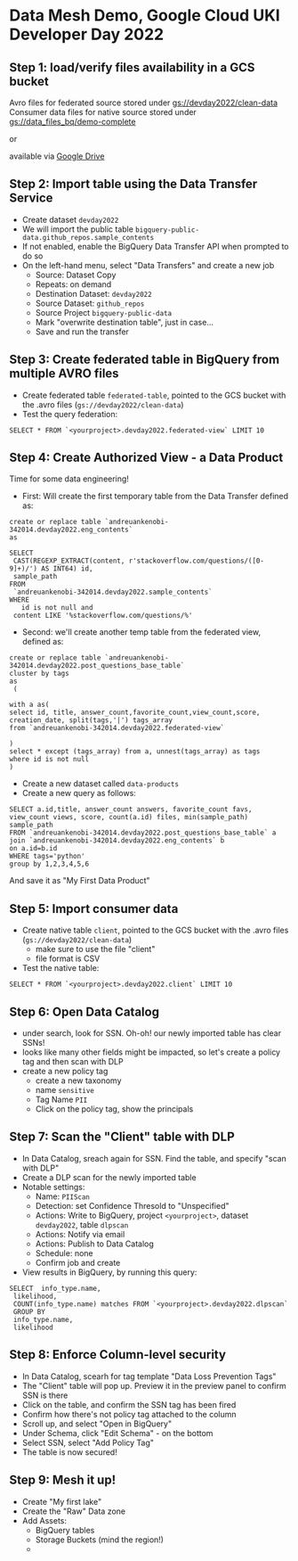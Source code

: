 # Data Mesh Demo, Google Cloud UKI Developer Day 2022

## Step 1: load/verify files availability in a GCS bucket
Avro files for federated source stored under [gs://devday2022/clean-data](gs://devday2022/clean-data)
Consumer data files for native source stored under [gs://data_files_bq/demo-complete](gs://data_files_bq/demo-complete)

or 

available via [Google Drive](https://drive.google.com/drive/folders/12jt0rnwlYqknP30ALAk9PFHbXZCRxLcE?usp=sharing)


## Step 2: Import table using the Data Transfer Service
- Create dataset `devday2022`
- We will import the public table `bigquery-public-data.github_repos.sample_contents`
- If not enabled, enable the BigQuery Data Transfer API when prompted to do so
- On the left-hand menu, select "Data Transfers" and create a new job
  - Source: Dataset Copy
  - Repeats: on demand
  - Destination Dataset: `devday2022`
  - Source Dataset: `github_repos`
  - Source Project `bigquery-public-data`
  - Mark "overwrite destination table", just in case... 
  - Save and run the transfer

## Step 3: Create federated table in BigQuery from multiple AVRO files
- Create federated table `federated-table`, pointed to the GCS bucket with the .avro files (`gs://devday2022/clean-data`)
- Test the query federation:
```
SELECT * FROM `<yourproject>.devday2022.federated-view` LIMIT 10
```

## Step 4: Create Authorized View - a Data Product
Time for some data engineering!

- First: Will create the first temporary table from the Data Transfer defined as: 
```
create or replace table `andreuankenobi-342014.devday2022.eng_contents`
as

SELECT
 CAST(REGEXP_EXTRACT(content, r'stackoverflow.com/questions/([0-9]+)/') AS INT64) id,
 sample_path
FROM
 `andreuankenobi-342014.devday2022.sample_contents`
WHERE
   id is not null and
 content LIKE '%stackoverflow.com/questions/%'
```
- Second: we'll create another temp table from the federated view, defined as: 
```
create or replace table `andreuankenobi-342014.devday2022.post_questions_base_table`
cluster by tags
as
 (

with a as(
select id, title, answer_count,favorite_count,view_count,score, creation_date, split(tags,'|') tags_array
from `andreuankenobi-342014.devday2022.federated-view`
 
)
select * except (tags_array) from a, unnest(tags_array) as tags
where id is not null
)

```
- Create a new dataset called `data-products` 
- Create a new query as follows: 
```
SELECT a.id,title, answer_count answers, favorite_count favs, view_count views, score, count(a.id) files, min(sample_path) sample_path
FROM `andreuankenobi-342014.devday2022.post_questions_base_table` a
join `andreuankenobi-342014.devday2022.eng_contents` b
on a.id=b.id
WHERE tags='python'
group by 1,2,3,4,5,6
```
And save it as "My First Data Product" 


## Step 5: Import consumer data
- Create native table `client`, pointed to the GCS bucket with the .avro files (`gs://devday2022/clean-data`)
  -  make sure to use the file "client"
  -  file format is CSV
- Test the native table:
```
SELECT * FROM `<yourproject>.devday2022.client` LIMIT 10
```

## Step 6: Open Data Catalog
- under search, look for SSN. Oh-oh! our newly imported table has clear SSNs! 
- looks like many other fields might be impacted, so let's create a policy tag and then scan with DLP
- create a new policy tag
  - create a new taxonomy
  - name `sensitive`
  - Tag Name `PII`
  - Click on the policy tag, show the principals

## Step 7: Scan the "Client" table with DLP
- In Data Catalog, sreach again for SSN. Find the table, and specify "scan with DLP" 
- Create a DLP scan for the newly imported table
- Notable settings: 
  - Name: `PIIScan`
  - Detection: set Confidence Thresold to "Unspecified"
  - Actions: Write to BigQuery, project `<yourproject>`, dataset `devday2022`, table `dlpscan`
  - Actions: Notify via email
  - Actions: Publish to Data Catalog
  - Schedule: none
  - Confirm job and create
 - View results in BigQuery, by running this query: 
```
SELECT  info_type.name,
 likelihood,
 COUNT(info_type.name) matches FROM `<yourproject>.devday2022.dlpscan` 
 GROUP BY
 info_type.name,
 likelihood
```
  
## Step 8: Enforce Column-level security
- In Data Catalog, scearh for tag template "Data Loss Prevention Tags"
- The "Client" table will pop up. Preview it in the preview panel to confirm SSN is there 
- Click on the table, and confirm the SSN tag has been fired
- Confirm how there's not policy tag attached to the column 
- Scroll up, and select "Open in BigQuery"
- Under Schema, click "Edit Schema" - on the bottom
- Select SSN, select "Add Policy Tag"
- The table is now secured! 

## Step 9: Mesh it up!
- Create "My first lake" 
- Create the "Raw" Data zone 
- Add Assets:
  - BigQuery tables
  - Storage Buckets (mind the region!)
  - 
